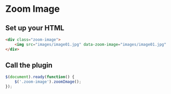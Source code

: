 # Zoom Image

## Set up your HTML

```html
<div class="zoom-image">
	<img src="images/image01.jpg" data-zoom-image="images/image01.jpg" height="200" width="285" alt="image description">
</div>
```

## Call the plugin

```js
$(document).ready(function() {
	$('.zoom-image').zoomImage();
});
```